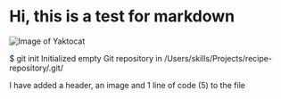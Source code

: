 # Hi, this is a test for markdown 

![Image of Yaktocat](https://octodex.github.com/images/yaktocat.png)

$ git init
Initialized empty Git repository in /Users/skills/Projects/recipe-repository/.git/


I have added a header, an image and 1 line of code (5) to the file
